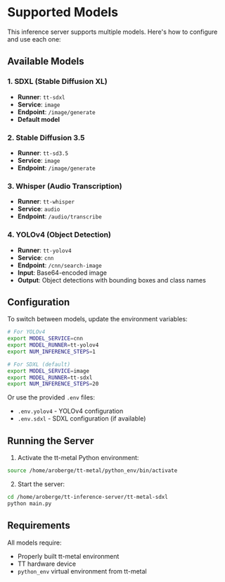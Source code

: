 # Supported Models

This inference server supports multiple models. Here's how to configure and use each one:

## Available Models

### 1. SDXL (Stable Diffusion XL)
- **Runner**: `tt-sdxl`
- **Service**: `image`
- **Endpoint**: `/image/generate`
- **Default model**

### 2. Stable Diffusion 3.5
- **Runner**: `tt-sd3.5`
- **Service**: `image`
- **Endpoint**: `/image/generate`

### 3. Whisper (Audio Transcription)
- **Runner**: `tt-whisper`
- **Service**: `audio`
- **Endpoint**: `/audio/transcribe`

### 4. YOLOv4 (Object Detection)
- **Runner**: `tt-yolov4`
- **Service**: `cnn`
- **Endpoint**: `/cnn/search-image`
- **Input**: Base64-encoded image
- **Output**: Object detections with bounding boxes and class names

## Configuration

To switch between models, update the environment variables:

```bash
# For YOLOv4
export MODEL_SERVICE=cnn
export MODEL_RUNNER=tt-yolov4
export NUM_INFERENCE_STEPS=1

# For SDXL (default)
export MODEL_SERVICE=image
export MODEL_RUNNER=tt-sdxl
export NUM_INFERENCE_STEPS=20
```

Or use the provided `.env` files:
- `.env.yolov4` - YOLOv4 configuration
- `.env.sdxl` - SDXL configuration (if available)

## Running the Server

1. Activate the tt-metal Python environment:
```bash
source /home/aroberge/tt-metal/python_env/bin/activate
```

2. Start the server:
```bash
cd /home/aroberge/tt-inference-server/tt-metal-sdxl
python main.py
```

## Requirements

All models require:
- Properly built tt-metal environment
- TT hardware device
- `python_env` virtual environment from tt-metal
